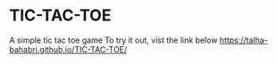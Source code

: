 # TIC-TAC-TOE

A simple tic tac toe game
To try it out, vist the link below
https://talha-bahabri.github.io/TIC-TAC-TOE/
